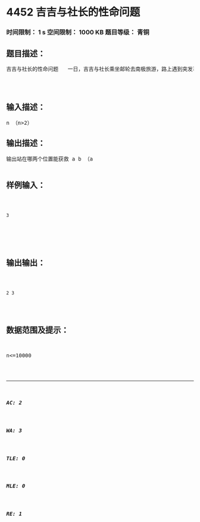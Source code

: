 # 4452 吉吉与社长的性命问题   
### 时间限制： 1 s     空间限制： 1000 KB     题目等级： 青铜  
## 题目描述：  

<pre>
吉吉与社长的性命问题   一日，吉吉与社长乘坐邮轮去南极旅游，路上遇到突发事故，乘客需紧急撤离。但此时离内陆甚远，无过往船只，仅有一艘能容纳两人的救生艇，乘客决定由以下方式选出乘艇2人：所有n名乘客围成一圈，由一名乘客逆时针标号1,2,3………n，先由1号开始逆时针报数，第一次报数1出局；然后由下一位顺时针重新报数，报数为2出局；下一位开始逆时针重新报数，报数为3出局………以此类推，最后剩下两人上救生艇。聪明的你，现在吉吉与社长的姓名掌握在你手里，你能拯救他们吗？          
  
  

</pre>
  
  
## 输入描述：  

<pre>
n （n>2）
</pre>
  
  
## 输出描述：  

<pre>
输出站在哪两个位置能获救 a b （a<b）
</pre>
  
  
## 样例输入：  

<pre><code>
3  
  

</code></pre>
  
  
## 输出输出：  

<pre><code>
2 3
</code></pre>
  
  
## 数据范围及提示：  

<pre>
n<=10000
</pre>
  
  
***  

##### AC: 2  
##### WA: 3  
##### TLE: 0  
##### MLE: 0  
##### RE: 1  
